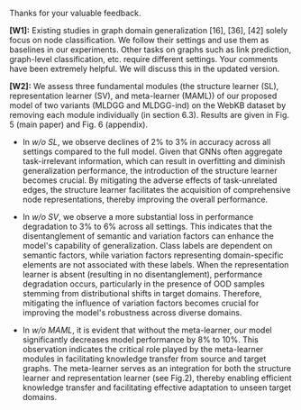 Thanks for your valuable feedback.

**[W1]:** Existing studies in graph domain generalization [16], [36], [42] solely focus on node classification. We follow their settings and use them as baselines in our experiments. Other tasks on graphs such as link prediction, graph-level classification, etc. require different settings. Your comments have been extremely helpful. We will discuss this in the updated version.

**[W2]:** We assess three fundamental modules  (the structure learner (SL), representation learner (SV), and meta-learner (MAML)) of our proposed model of two variants (MLDGG and MLDGG-ind) on the WebKB dataset by removing each module individually (in section 6.3). Results are given in Fig. 5 (main paper) and Fig. 6 (appendix).

   - In *w/o SL*, we observe declines of 2% to 3% in accuracy across all settings compared to the full model. Given that GNNs often aggregate task-irrelevant information, which can result in overfitting and diminish generalization performance, the introduction of the structure learner becomes crucial. By mitigating the adverse effects of task-unrelated edges, the structure learner facilitates the acquisition of comprehensive node representations, thereby improving the overall performance.

   - In *w/o SV*, we observe a more substantial loss in performance degradation to 3% to 6% across all settings. This indicates that the disentanglement of semantic and variation factors can enhance the model's capability of generalization. Class labels are dependent on semantic factors, while variation factors representing domain-specific elements are not associated with these labels. When the representation learner is absent (resulting in no disentanglement), performance degradation occurs, particularly in the presence of OOD samples stemming from distributional shifts in target domains. Therefore, mitigating the influence of variation factors becomes crucial for improving the model's robustness across diverse domains.

   - In *w/o MAML*, it is evident that without the meta-learner, our model significantly decreases model performance by 8% to 10%. This observation indicates the critical role played by the meta-learner modules in facilitating knowledge transfer from source and target graphs. The meta-learner serves as an integration for both the structure learner and representation learner (see Fig.2), thereby enabling efficient knowledge transfer and facilitating effective adaptation to unseen target domains. 
